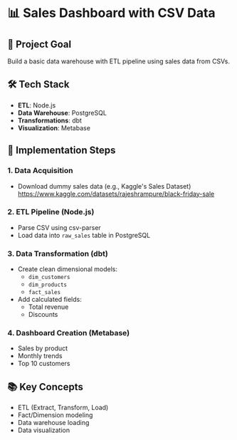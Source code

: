 # 📊 Sales Dashboard with CSV Data

## 🎯 Project Goal
Build a basic data warehouse with ETL pipeline using sales data from CSVs.

## 🛠️ Tech Stack
- **ETL**: Node.js
- **Data Warehouse**: PostgreSQL
- **Transformations**: dbt
- **Visualization**: Metabase

## 📝 Implementation Steps

### 1. Data Acquisition
- Download dummy sales data (e.g., Kaggle's Sales Dataset) https://www.kaggle.com/datasets/rajeshrampure/black-friday-sale

### 2. ETL Pipeline (Node.js)
- Parse CSV using csv-parser
- Load data into `raw_sales` table in PostgreSQL

### 3. Data Transformation (dbt)
- Create clean dimensional models:
  - `dim_customers`
  - `dim_products`
  - `fact_sales`
- Add calculated fields:
  - Total revenue
  - Discounts

### 4. Dashboard Creation (Metabase)
- Sales by product
- Monthly trends
- Top 10 customers

## 📚 Key Concepts
- ETL (Extract, Transform, Load)
- Fact/Dimension modeling
- Data warehouse loading
- Data visualization